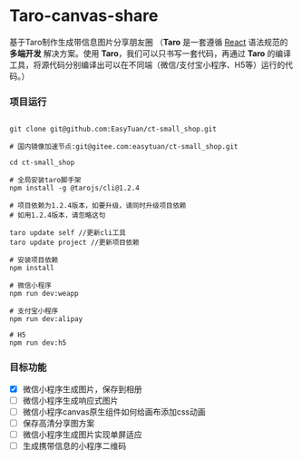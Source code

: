 # Taro-canvas-share
基于Taro制作生成带信息图片分享朋友圈
（**Taro** 是一套遵循 [React](https://reactjs.org/) 语法规范的 **多端开发** 解决方案。使用 **Taro**，我们可以只书写一套代码，再通过 **Taro** 的编译工具，将源代码分别编译出可以在不同端（微信/支付宝小程序、H5等）运行的代码。）

### 项目运行

```

git clone git@github.com:EasyTuan/ct-small_shop.git

# 国内镜像加速节点:git@gitee.com:easytuan/ct-small_shop.git

cd ct-small_shop

# 全局安装taro脚手架
npm install -g @tarojs/cli@1.2.4

# 项目依赖为1.2.4版本，如要升级，请同时升级项目依赖
# 如用1.2.4版本，请忽略这句

taro update self //更新cli工具
taro update project //更新项目依赖

# 安装项目依赖
npm install

# 微信小程序
npm run dev:weapp

# 支付宝小程序
npm run dev:alipay

# H5
npm run dev:h5

```

### 目标功能

- [x] 微信小程序生成图片，保存到相册
- [ ] 微信小程序生成响应式图片
- [ ] 微信小程序canvas原生组件如何给画布添加css动画
- [ ] 保存高清分享图方案
- [ ] 微信小程序生成图片实现单屏适应
- [ ] 生成携带信息的小程序二维码